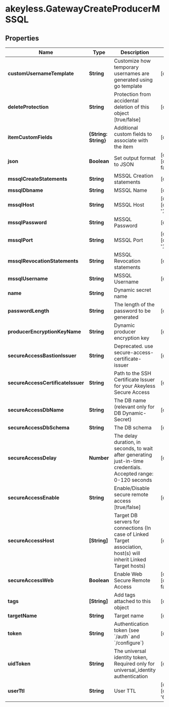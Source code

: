 # akeyless.GatewayCreateProducerMSSQL

## Properties

Name | Type | Description | Notes
------------ | ------------- | ------------- | -------------
**customUsernameTemplate** | **String** | Customize how temporary usernames are generated using go template | [optional] 
**deleteProtection** | **String** | Protection from accidental deletion of this object [true/false] | [optional] 
**itemCustomFields** | **{String: String}** | Additional custom fields to associate with the item | [optional] 
**json** | **Boolean** | Set output format to JSON | [optional] [default to false]
**mssqlCreateStatements** | **String** | MSSQL Creation statements | [optional] 
**mssqlDbname** | **String** | MSSQL Name | [optional] 
**mssqlHost** | **String** | MSSQL Host | [optional] [default to &#39;127.0.0.1&#39;]
**mssqlPassword** | **String** | MSSQL Password | [optional] 
**mssqlPort** | **String** | MSSQL Port | [optional] [default to &#39;1433&#39;]
**mssqlRevocationStatements** | **String** | MSSQL Revocation statements | [optional] 
**mssqlUsername** | **String** | MSSQL Username | [optional] 
**name** | **String** | Dynamic secret name | 
**passwordLength** | **String** | The length of the password to be generated | [optional] 
**producerEncryptionKeyName** | **String** | Dynamic producer encryption key | [optional] 
**secureAccessBastionIssuer** | **String** | Deprecated. use secure-access-certificate-issuer | [optional] 
**secureAccessCertificateIssuer** | **String** | Path to the SSH Certificate Issuer for your Akeyless Secure Access | [optional] 
**secureAccessDbName** | **String** | The DB name (relevant only for DB Dynamic-Secret) | [optional] 
**secureAccessDbSchema** | **String** | The DB schema | [optional] 
**secureAccessDelay** | **Number** | The delay duration, in seconds, to wait after generating just-in-time credentials. Accepted range: 0-120 seconds | [optional] 
**secureAccessEnable** | **String** | Enable/Disable secure remote access [true/false] | [optional] 
**secureAccessHost** | **[String]** | Target DB servers for connections (In case of Linked Target association, host(s) will inherit Linked Target hosts) | [optional] 
**secureAccessWeb** | **Boolean** | Enable Web Secure Remote Access | [optional] [default to false]
**tags** | **[String]** | Add tags attached to this object | [optional] 
**targetName** | **String** | Target name | [optional] 
**token** | **String** | Authentication token (see &#x60;/auth&#x60; and &#x60;/configure&#x60;) | [optional] 
**uidToken** | **String** | The universal identity token, Required only for universal_identity authentication | [optional] 
**userTtl** | **String** | User TTL | [optional] [default to &#39;60m&#39;]


